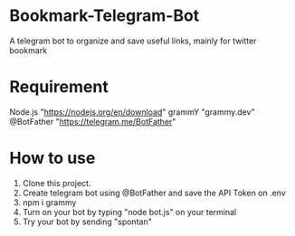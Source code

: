 # Bookmark-Telegram-Bot
A telegram bot to organize and save useful links, mainly for twitter bookmark

# Requirement
Node.js "https://nodejs.org/en/download"
grammY "grammy.dev"
@BotFather "https://telegram.me/BotFather"

# How to use
1. Clone this project.
2. Create telegram bot using @BotFather and save the API Token on .env
3. npm i grammy
4. Turn on your bot by typing "node bot.js" on your terminal
5. Try your bot by sending "spontan"
